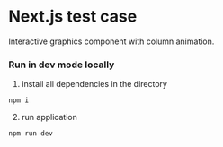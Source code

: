 # Next.js test case

Interactive graphics component with column animation.

### Run in dev mode locally
1. install all dependencies in the directory 

```npm i```

2. run application

```npm run dev```